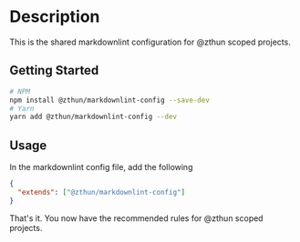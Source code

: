 # Description

This is the shared markdownlint configuration for @zthun scoped projects.

## Getting Started

```sh
# NPM
npm install @zthun/markdownlint-config --save-dev
# Yarn
yarn add @zthun/markdownlint-config --dev
```

## Usage

In the markdownlint config file, add the following

```json
{
  "extends": ["@zthun/markdownlint-config"]
}
```

That's it. You now have the recommended rules for @zthun scoped projects.
